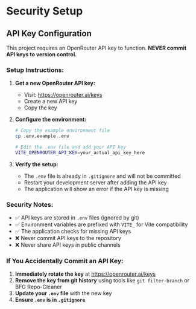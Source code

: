 # Security Setup

## API Key Configuration

This project requires an OpenRouter API key to function. **NEVER commit API keys to version control.**

### Setup Instructions:

1. **Get a new OpenRouter API key:**
   - Visit: https://openrouter.ai/keys
   - Create a new API key
   - Copy the key

2. **Configure the environment:**
   ```bash
   # Copy the example environment file
   cp .env.example .env
   
   # Edit the .env file and add your API key
   VITE_OPENROUTER_API_KEY=your_actual_api_key_here
   ```

3. **Verify the setup:**
   - The `.env` file is already in `.gitignore` and will not be committed
   - Restart your development server after adding the API key
   - The application will show an error if the API key is missing

### Security Notes:

- ✅ API keys are stored in `.env` files (ignored by git)
- ✅ Environment variables are prefixed with `VITE_` for Vite compatibility
- ✅ The application checks for missing API keys
- ❌ Never commit API keys to the repository
- ❌ Never share API keys in public channels

### If You Accidentally Commit an API Key:

1. **Immediately rotate the key** at https://openrouter.ai/keys
2. **Remove the key from git history** using tools like `git filter-branch` or BFG Repo-Cleaner
3. **Update your `.env` file** with the new key
4. **Ensure `.env` is in `.gitignore`**
